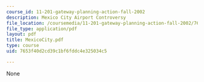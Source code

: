 ```yaml
---
course_id: 11-201-gateway-planning-action-fall-2002
description: Mexico City Airport Controversy
file_location: /coursemedia/11-201-gateway-planning-action-fall-2002/7653f40d2cd39c1bf6fddc4e325034c5_MexicoCity.pdf
file_type: application/pdf
layout: pdf
title: MexicoCity.pdf
type: course
uid: 7653f40d2cd39c1bf6fddc4e325034c5

---
```

None